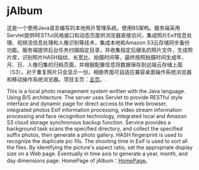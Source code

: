 # jAlbum

这是一个使用Java语言编写的本地照片管理系统。使用BS架构。服务端采用Servlet提供RESTful风格接口和动态页面供浏览器直接访问，集成照片Exif信息处理、视频流信息处理和人像识别等技术，集成本地和Amazon
S3云存储同步备份功能。服务端提供后台任务扫描指定目录，并收集指定后缀名的照片文件，生成照片库，识别照片HASH指纹、长宽比、拍摄时间等，最终按照拍摄时间生成年、月、日、人像归集的归档页面，并根据配置信息将数据保存到远端云存储上面（S3）。对于重复照片只会显示一份。相册界面可自适应兼容桌面操作系统浏览器和移动操作系统浏览器。项目主页：[主页](https://codefine.site/2837.html)。.

This is a local photo management system written with the Java language. Using B/S architecture. The server uses Servlet
to provide RESTful style interface and dynamic page for direct access to the web browser, integrated photos Exif
information processing, video stream information processing and face recognition technology, integrated local and Amazon
S3 cloud storage synchronous backup function. Service provides a background task scans the specified directory, and
collect the specified suffix photos, then generate a photo gallery. HASH fingerprint is used to recognize the duplicate
pic fils. The shooting time in Exif is used to sort all the files. By identifying the picture's aspect ratio, set the
appropriate display size on a Web page. Eventually in time axis to generate a year, month, and day dimensions page.
HomePage of jAlbum：[HomePage](https://codefine.site/2837.html)。
